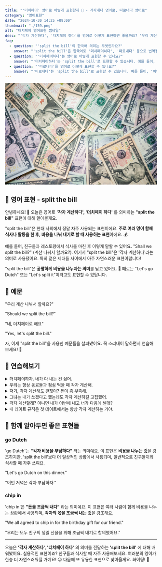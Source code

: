 ```yaml
---
title: "'더치페이' 영어로 어떻게 표현할까 💸 - 각자내다 영어로, 따로내다 영어로"
category: "영어표현"
date: "2024-10-30 14:25 +09:00"
thumbnail: "./159.png"
alt: "더치페이 영어표현 썸네일"
desc: "'각자 계산하다', '더치페이 하다'를 영어로 어떻게 표현하면 좋을까요? '우리 계산 나눠서 할까요?' '네, 더치페이로 해요' 등을 영어로 표현하는 법을 배워봅시다. 다양한 예문을 통해서 연습하고 본인의 표현으로 만들어 보세요."
faq:
  - question: "'split the bill'의 한국어 의미는 무엇인가요?"
    answer: "'split the bill'은 한국어로 '더치페이하다', '따로내다' 등으로 번역될 수 있습니다."
  - question: "'더치페이하다'는 영어로 어떻게 표현할 수 있나요?"
    answer: "'더치페이하다'는 'split the bill'로 표현할 수 있습니다. 예를 들어, '우리는 저녁 식사 더치페이 하기로 했어'는 'We decided to split the bill for dinner'로 말할 수 있습니다."
  - question: "'따로내다'를 영어로 어떻게 표현할 수 있나요?"
    answer: "'따로내다'는 'split the bill'로 표현할 수 있습니다. 예를 들어, '이번에는 각자 따로내자'는 'Let's split the bill this time'로 말할 수 있습니다."
---
```


![여러장의 10달러 지폐](./159-1.jpg)

## 🌟 영어 표현 - split the bill

안녕하세요! 👋 오늘은 영어로 **'각자 계산하다', '더치페이 하다'** 를 의미하는 **"split the bill"** 표현에 대해 알아볼게요.

"split the bill"은 현대 사회에서 정말 자주 사용되는 표현이에요. **주로 여러 명이 함께 식사나 활동을 한 후, 비용을 나눠 내기로 할 때 사용하는 표현**이에요. 💰

예를 들어, 친구들과 레스토랑에서 식사를 마친 후 이렇게 말할 수 있어요. "Shall we split the bill?" (계산 나눠서 할까요?). 여기서 "split the bill"은 '각자 계산하다'라는 의미로 사용됐어요. 특히 젊은 세대들 사이에서 아주 자연스러운 표현이랍니다!

"split the bill"은 **공평하게 비용을 나누자는 의미**를 담고 있어요. 🤝 때로는 "Let's go Dutch" 또는 "Let's split it"이라고도 표현할 수 있답니다.

<script async src="https://pagead2.googlesyndication.com/pagead/js/adsbygoogle.js?client=ca-pub-1465612013356152"
     crossorigin="anonymous"></script>
<!-- engple-horizontal-ad -->

<ins class="adsbygoogle"
     style="display:block"
     data-ad-client="ca-pub-1465612013356152"
     data-ad-slot="2106896038"
     data-ad-format="auto"
     data-full-width-responsive="true"></ins>

<script>
     (adsbygoogle = window.adsbygoogle || []).push({});
</script>

## 📖 예문

"우리 계산 나눠서 할까요?"

"Should we split the bill?"

"네, 더치페이로 해요"

"Yes, let's split the bill."

자, 이제 "split the bill"을 사용한 예문들을 살펴봤어요. 꼭 소리내어 말하면서 연습해보세요! 🚀

## 💬 연습해보기

<details>
<summary>더치페이하자. 네가 다 내는 건 싫어.</summary>
<span>Let's split the bill. I don't want you paying for everything.</span>
</details>

<details>
<summary>우리는 항상 동료들과 점심 먹을 때 각자 계산해.</summary>
<span>We always split the bill when we go out for lunch with coworkers.</span>
</details>

<details>
<summary>저기, 각자 계산해도 괜찮아? 돈이 좀 부족해.</summary>
<span>Hey, <a href="/blog/in-english/028.would-you-mind/">do you mind</a> if we split the bill? I'm a bit tight on cash.</span>
</details>

<details>
<summary>그녀는 내가 쏘갰다고 했는데도 각자 계산하길 고집했어.</summary>
<span>She insisted on splitting the bill, even though I offered to <a href="/blog/in-english/095.treat-someone/">treat her</a>.</span>
</details>

<details>
<summary>각자 계산할래? 아니면 내가 이번에 내고 너가 다음에 낼래?</summary>
<span>Wanna split the bill or should I get this one and you get the next?</span>
</details>

<details>
<summary>내 데이트 규칙은 첫 데이트에서는 항상 각자 계산하는 거야.</summary>
<span>My dating rule is always to split the bill on the first date.</span>
</details>

## 🤝 함께 알아두면 좋은 표현들

### go Dutch

'go Dutch'는 **"각자 비용을 부담하다"** 라는 의미예요. 이 표현은 **비용을 나누는 것**을 강조하지만, 'split the bill'보다 더 일상적인 상황에서 사용되며, 일반적으로 친구들끼리 식사할 때 자주 쓰여요.

"Let's go Dutch on this dinner."

"이번 저녁은 각자 부담하자."

### chip in

'chip in'은 **"돈을 조금씩 내다"** 라는 의미예요. 이 표현은 여러 사람이 함께 비용을 나누는 상황에서 사용되며, **각자의 몫을 조금씩 내는 것**을 강조해요.

"We all agreed to chip in for the birthday gift for our friend."

"우리는 모두 친구의 생일 선물을 위해 조금씩 내기로 합의했어요."

---

오늘은 **'각자 계산하다', '더치페이 하다'** 의 의미를 전달하는 **'split the bill'** 에 대해 배워봤어요. 실용적인 표현이죠? 친구들과 식사할 때 자주 사용해보세요. 여러분의 영어가 한층 더 자연스러워질 거예요! 😉 다음에 또 유용한 표현으로 찾아올게요. 화이팅! 💪

